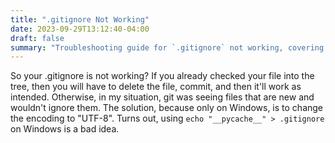 ```yaml
---
title: ".gitignore Not Working"
date: 2023-09-29T13:12:40-04:00
draft: false
summary: "Troubleshooting guide for `.gitignore` not working, covering issues with already committed files and incorrect file encoding on Windows."
---
```


So your .gitignore is not working? If you already checked your file into the tree, then you will have to delete the file, commit, and then it'll work as intended. Otherwise, in my situation, git was seeing files that are new and wouldn't ignore them. The solution, because only on Windows, is to change the encoding to "UTF-8". Turns out, using `echo "__pycache__" > .gitignore` on Windows is a bad idea.

